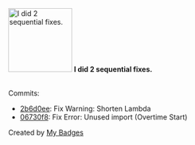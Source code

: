<img src="https://github.com/my-badges/my-badges/blob/master/src/all-badges/fix-commit/fix-2.png?raw=true" alt="I did 2 sequential fixes." title="I did 2 sequential fixes." width="128">
<strong>I did 2 sequential fixes.</strong>
<br><br>

Commits:

- <a href="https://github.com/man250001/MovieTickets/commit/2b6d0eec0965a2a6bf1a3ba3060404fb9e523ed9">2b6d0ee</a>: Fix Warning: Shorten Lambda
- <a href="https://github.com/man250001/MovieTickets/commit/06730f89346dc42591d7fd63bce2c835c621e2aa">06730f8</a>: Fix Error: Unused import (Overtime Start)


Created by <a href="https://github.com/my-badges/my-badges">My Badges</a>